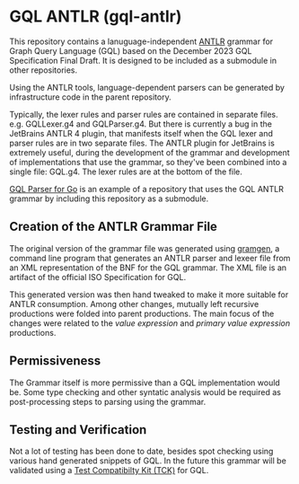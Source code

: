 # GQL ANTLR (gql-antlr)
This repository contains a lanuguage-independent [ANTLR](https://www.antlr.org/) grammar for Graph Query Language (GQL) based on the December 2023
GQL Specification Final Draft. It is designed to be included as a submodule in other
repositories.

Using the ANTLR tools, language-dependent parsers can be generated by infrastructure
code in the parent repository.

Typically, the lexer rules and parser rules are contained in separate files. e.g. GQLLexer.g4
and GQLParser.g4. But there is currently a bug in the JetBrains ANTLR 4 plugin, that
manifests itself when the GQL lexer and parser rules are in two separate files. The ANTLR
plugin for JetBrains is extremely useful, during the development of the grammar and
development of implementations that use the grammar, so they've been combined into a
single file: GQL.g4. The lexer rules are at the bottom of the file.

[GQL Parser for Go](https://github.com/mburbidg/gql-parser) is an example of a repository that uses the GQL ANTLR grammar by including this repository as a submodule.

## Creation of the ANTLR Grammar File
The original version of the grammar file was generated using [gramgen](https://github.com/mburbidg/gramgen),
a command line program that generates an ANTLR parser and lexeer file from an XML representation of the BNF for the GQL grammar. The XML file is
an artifact of the official ISO Specification for GQL.

This generated version was then hand tweaked to make it more suitable for
ANTLR consumption. Among other changes, mutually left recursive productions were folded into
parent productions. The main focus of the changes were related to the _value expression_
and _primary value expression_ productions.

## Permissiveness
The Grammar itself is more permissive than a GQL implementation would be. Some
type checking and other syntatic analysis would be required as post-processing
steps to parsing using the grammar.

## Testing and Verification
Not a lot of testing has been done to date, besides spot checking using
various hand generated snippets of GQL. In the future this grammar will be
validated using a [Test Compatibilty Kit (TCK)](https://en.wikipedia.org/wiki/Technology_Compatibility_Kit) for GQL.
